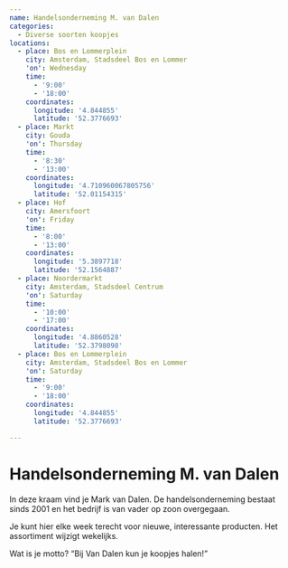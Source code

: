 ```yaml
---
name: Handelsonderneming M. van Dalen
categories:
  - Diverse soorten koopjes
locations:
  - place: Bos en Lommerplein
    city: Amsterdam, Stadsdeel Bos en Lommer
    'on': Wednesday
    time:
      - '9:00'
      - '18:00'
    coordinates:
      longitude: '4.844855'
      latitude: '52.3776693'
  - place: Markt
    city: Gouda
    'on': Thursday
    time:
      - '8:30'
      - '13:00'
    coordinates:
      longitude: '4.710960067805756'
      latitude: '52.01154315'
  - place: Hof
    city: Amersfoort
    'on': Friday
    time:
      - '8:00'
      - '13:00'
    coordinates:
      longitude: '5.3897718'
      latitude: '52.1564887'
  - place: Noordermarkt
    city: Amsterdam, Stadsdeel Centrum
    'on': Saturday
    time:
      - '10:00'
      - '17:00'
    coordinates:
      longitude: '4.8860528'
      latitude: '52.3798098'
  - place: Bos en Lommerplein
    city: Amsterdam, Stadsdeel Bos en Lommer
    'on': Saturday
    time:
      - '9:00'
      - '18:00'
    coordinates:
      longitude: '4.844855'
      latitude: '52.3776693'

---
```


# Handelsonderneming M. van Dalen

In deze kraam vind je Mark van Dalen. De handelsonderneming bestaat sinds 2001 en het bedrijf is van vader op zoon overgegaan. 

Je kunt hier elke week terecht voor nieuwe, interessante producten. Het assortiment wijzigt wekelijks.

Wat is je motto?
“Bij Van Dalen kun je koopjes halen!” 